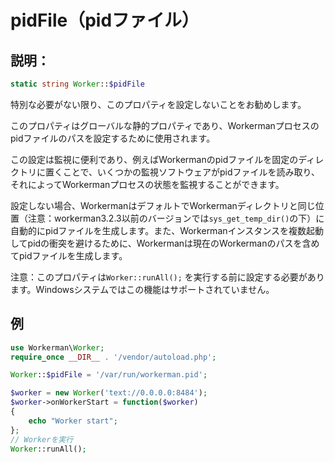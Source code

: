 # pidFile（pidファイル）
## 説明：
```php
static string Worker::$pidFile
```

特別な必要がない限り、このプロパティを設定しないことをお勧めします。

このプロパティはグローバルな静的プロパティであり、Workermanプロセスのpidファイルのパスを設定するために使用されます。

この設定は監視に便利であり、例えばWorkermanのpidファイルを固定のディレクトリに置くことで、いくつかの監視ソフトウェアがpidファイルを読み取り、それによってWorkermanプロセスの状態を監視することができます。

設定しない場合、WorkermanはデフォルトでWorkermanディレクトリと同じ位置（注意：workerman3.2.3以前のバージョンでは```sys_get_temp_dir()```の下）に自動的にpidファイルを生成します。また、Workermanインスタンスを複数起動してpidの衝突を避けるために、Workermanは現在のWorkermanのパスを含めてpidファイルを生成します。

注意：このプロパティは```Worker::runAll();``` を実行する前に設定する必要があります。Windowsシステムではこの機能はサポートされていません。

## 例

```php
use Workerman\Worker;
require_once __DIR__ . '/vendor/autoload.php';

Worker::$pidFile = '/var/run/workerman.pid';

$worker = new Worker('text://0.0.0.0:8484');
$worker->onWorkerStart = function($worker)
{
    echo "Worker start";
};
// Workerを実行
Worker::runAll();
```
